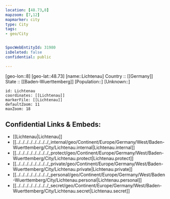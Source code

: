 ```yaml
---
location: [48.73,8] 
mapzoom: [7,12] 
mapmarker: city 
type: City
tags:
- geo/City


SpocWebEntityId: 31980
isDeleted: false
confidential: public

---
```

[geo-lon::8] 
[geo-lat::48.73] 
[name::Lichtenau] 
Country :: [[Germany]]  
State :: [[Baden-Wuerttemberg]] 
[Population::] 
[Unknown::] 


```leaflet
id: Lichtenau
coordinates: [[Lichtenau]] 
markerFile: [[Lichtenau]] 
defaultZoom: 11 
maxZoom: 18
```


## Confidential Links & Embeds: 
- [[Lichtenau|Lichtenau]]  
- [[../../../../../../../../_internal/geo/Continent/Europe/Germany/West/Baden-Wuerttemberg/City/Lichtenau.internal|Lichtenau.internal]] 
- [[../../../../../../../../_protect/geo/Continent/Europe/Germany/West/Baden-Wuerttemberg/City/Lichtenau.protect|Lichtenau.protect]] 
- [[../../../../../../../../_private/geo/Continent/Europe/Germany/West/Baden-Wuerttemberg/City/Lichtenau.private|Lichtenau.private]] 
- [[../../../../../../../../_personal/geo/Continent/Europe/Germany/West/Baden-Wuerttemberg/City/Lichtenau.personal|Lichtenau.personal]] 
- [[../../../../../../../../_secret/geo/Continent/Europe/Germany/West/Baden-Wuerttemberg/City/Lichtenau.secret|Lichtenau.secret]] 
